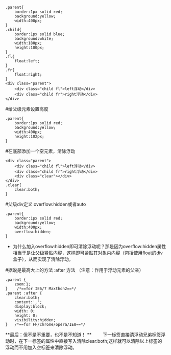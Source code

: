 ```
.parent{
    border:1px solid red;
    background:yellow;
    width:400px;
}
.child{
    border:1px solid blue;
    background:white;
    width:180px;
    height:100px;
}
.fl{
    float:left;
}
.fr{
    float:right;
}
<div class="parent">
    <div class="child fl">left浮动</div>
    <div class="child fr">right浮动</div>
</div>
```
#给父级元素设置高度
```
.parent{
    border:1px solid red;
    background:yellow;
    width:400px;
    height:102px;
}
```

#在底部添加一个空元素，清除浮动
```
<div class="parent">
    <div class="child fl">left浮动</div>
    <div class="child fr">right浮动</div>
    <div class="clear"></div>
</div>
.clear{
    clear:both;
}
```

#父级div定义 overflow:hidden或者auto
```
.parent{
    border:1px solid red;
    background:yellow;
    width:400px;
    overflow:hidden;
}
```
* 为什么加入overflow:hidden即可清除浮动呢？那是因为overflow:hidden属性相当于是让父级紧贴内容，这样即可紧贴其对象内内容（包括使用float的div盒子），从而实现了清除浮动。

#据说是最高大上的方法 :after 方法
（注意：作用于浮动元素的父亲）
```
.parent {
    zoom:1;
}    /*==for IE6/7 Maxthon2==*/
.parent :after {
    clear:both;
    content:'.';
    display:block;
    width: 0;
    height: 0;
    visibility:hidden;
}   /*==for FF/chrome/opera/IE8==*/
```

**最后：但不是不重要，也不是不知道！ **
        下一标签直接清浮动兄弟标签浮动时，在下一标签的属性中直接写入清除clear:both;这样就可以清除以上标签的浮动而不用加入空标签来清除浮动。
